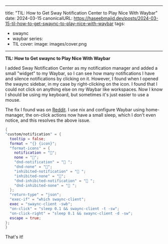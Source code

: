  ---
title: "TIL: How to Get Sway Notification Center to Play Nice With Waybar"
date: 2024-03-15
canonicalURL: https://haseebmajid.dev/posts/2024-03-15-til-how-to-get-swaync-to-play-nice-with-waybar
tags:
  - swaync
  - waybar
series:
  - TIL
cover:
  image: images/cover.png
---

**TIL: How to Get swaync to Play Nice With Waybar**

I added Sway Notification Center as my notification manager and added a small "widget" to my Waybar, so I can see how many notifications
I have and silence notifications by clicking on it. However, I found when I opened the swaync sidebar, in my case by
right-clicking on the icon. I found that I could not click on anything else on my Waybar like workspaces. Now I know
I should be using my keyboard, but sometimes it's just easier to use a mouse.

The fix I found was on [Reddit](https://old.reddit.com/r/swaywm/comments/133cffq/swaync_weird_behavior_on_waybar/).
I use nix and configure Waybar using home-manager, the on-click actions now have a small sleep, which I don't even 
notice, and this resolves the above issue.

```nix
{
"custom/notification" = {
  tooltip = false;
  format = "{} {icon}";
  "format-icons" = {
    notification = "󱅫";
    none = "";
    "dnd-notification" = " ";
    "dnd-none" = "󰂛";
    "inhibited-notification" = " ";
    "inhibited-none" = "";
    "dnd-inhibited-notification" = " ";
    "dnd-inhibited-none" = " ";
  };
  "return-type" = "json";
  "exec-if" = "which swaync-client";
  exec = "swaync-client -swb";
  "on-click" = "sleep 0.1 && swaync-client -t -sw";
  "on-click-right" = "sleep 0.1 && swaync-client -d -sw";
  escape = true;
};
}
```

That's it!


